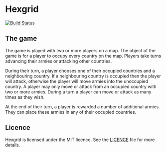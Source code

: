 # Hexgrid

[![Build Status](https://travis-ci.org/nullobject/hexgrid.svg?branch=master)](https://travis-ci.org/nullobject/hexgrid)

## The game

The game is played with two or more players on a map. The object of the game is
for a player to occupy every country on the map. Players take turns advancing
their armies or attacking other countries.

During their turn, a player chooses one of their occupied countries and a
neighbouring country. If a neighbouring country is occupied then the player
will attack, otherwise the player will move armies into the unoccupied country.
A player may only move or attack from an occupied country with two or more
armies. During a turn a player can move or attack as many times as they wish.

At the end of their turn, a player is rewarded a number of additional armies.
They can place these armies in any of their occupied countries.

## Licence

Hexgrid is licensed under the MIT licence. See the
[LICENCE](https://github.com/nullobject/hexgrid/blob/master/LICENCE.md) file
for more details.
